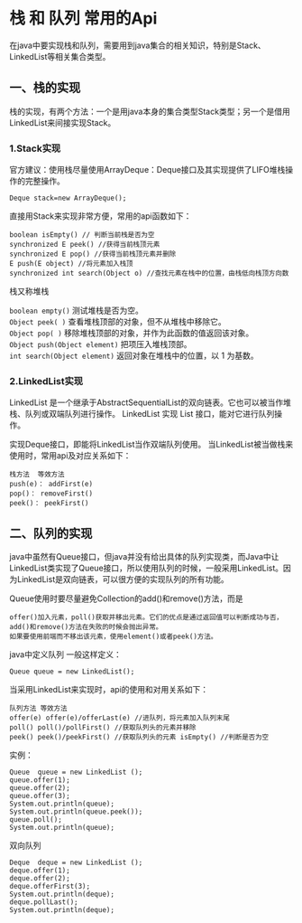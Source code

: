 # 栈 和 队列 常用的Api

在java中要实现栈和队列，需要用到java集合的相关知识，特别是Stack、LinkedList等相关集合类型。

## 一、栈的实现

栈的实现，有两个方法：一个是用java本身的集合类型Stack类型；另一个是借用LinkedList来间接实现Stack。
### 1.Stack实现

官方建议：使用栈尽量使用ArrayDeque：Deque接口及其实现提供了LIFO堆栈操作的完整操作。

```Deque stack=new ArrayDeque();```

直接用Stack来实现非常方便，常用的api函数如下：

```
boolean isEmpty() // 判断当前栈是否为空
synchronized E peek() //获得当前栈顶元素
synchronized E pop() //获得当前栈顶元素并删除
E push(E object) //将元素加入栈顶
synchronized int search(Object o) //查找元素在栈中的位置，由栈低向栈顶方向数
```

栈又称堆栈  

```boolean empty()```
测试堆栈是否为空。  
```Object peek( )```
查看堆栈顶部的对象，但不从堆栈中移除它。  
```Object pop( )```
移除堆栈顶部的对象，并作为此函数的值返回该对象。  
```Object push(Object element)```
把项压入堆栈顶部。  
```int search(Object element)```
返回对象在堆栈中的位置，以 1 为基数。  

### 2.LinkedList实现

LinkedList 是一个继承于AbstractSequentialList的双向链表。它也可以被当作堆栈、队列或双端队列进行操作。
LinkedList 实现 List 接口，能对它进行队列操作。

实现Deque接口，即能将LinkedList当作双端队列使用。
当LinkedList被当做栈来使用时，常用api及对应关系如下：

```
栈方法  等效方法
push(e)： addFirst(e)
pop()： removeFirst()
peek()： peekFirst()
```

## 二、队列的实现

java中虽然有Queue接口，但java并没有给出具体的队列实现类，而Java中让LinkedList类实现了Queue接口，所以使用队列的时候，一般采用LinkedList。因为LinkedList是双向链表，可以很方便的实现队列的所有功能。

Queue使用时要尽量避免Collection的add()和remove()方法，而是

    offer()加入元素，poll()获取并移出元素。它们的优点是通过返回值可以判断成功与否，
    add()和remove()方法在失败的时候会抛出异常。
    如果要使用前端而不移出该元素，使用element()或者peek()方法。 

java中定义队列 一般这样定义：
	
```Queue queue = new LinkedList();```

当采用LinkedList来实现时，api的使用和对用关系如下：

```
队列方法 等效方法
offer(e) offer(e)/offerLast(e) //进队列，将元素加入队列末尾
poll() poll()/pollFirst() //获取队列头的元素并移除
peek() peek()/peekFirst() //获取队列头的元素 isEmpty() //判断是否为空
```

实例：
```
Queue  queue = new LinkedList ();
queue.offer(1);
queue.offer(2);
queue.offer(3);
System.out.println(queue);
System.out.println(queue.peek());
queue.poll();
System.out.println(queue);
```
双向队列

```
Deque  deque = new LinkedList ();
deque.offer(1);
deque.offer(2);
deque.offerFirst(3);
System.out.println(deque);
deque.pollLast();
System.out.println(deque);
```